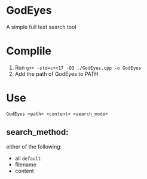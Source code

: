 # GodEyes
A simple full text search tool

# Complile
1. Run `g++ -std=c++17 -O3 ./GodEyes.cpp -o GodEyes`
2. Add the path of GodEyes to PATH 
# Use
`GodEyes <path> <content> <search_mode>`
## search_method:
either of the following:
* all `default`
* filename
* content

